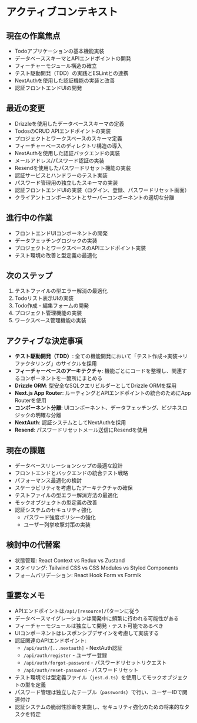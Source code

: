 # アクティブコンテキスト

## 現在の作業焦点
- Todoアプリケーションの基本機能実装
- データベーススキーマとAPIエンドポイントの開発
- フィーチャーモジュール構造の確立
- テスト駆動開発（TDD）の実践とESLintとの連携
- NextAuthを使用した認証機能の実装と改善
- 認証フロントエンドUIの開発

## 最近の変更
- Drizzleを使用したデータベーススキーマの定義
- TodosのCRUD APIエンドポイントの実装
- プロジェクトとワークスペースのスキーマ定義
- フィーチャーベースのディレクトリ構造の導入
- NextAuthを使用した認証バックエンドの実装
- メールアドレス/パスワード認証の実装
- Resendを使用したパスワードリセット機能の実装
- 認証サービスとハンドラーのテスト実装
- パスワード管理用の独立したスキーマの実装
- 認証フロントエンドUIの実装（ログイン、登録、パスワードリセット画面）
- クライアントコンポーネントとサーバーコンポーネントの適切な分離

## 進行中の作業
- フロントエンドUIコンポーネントの開発
- データフェッチングロジックの実装
- プロジェクトとワークスペースのAPIエンドポイント実装
- テスト環境の改善と型定義の最適化

## 次のステップ
1. テストファイルの型エラー解消の最適化
2. Todoリスト表示UIの実装
3. Todo作成・編集フォームの開発
4. プロジェクト管理機能の実装
5. ワークスペース管理機能の実装

## アクティブな決定事項
- **テスト駆動開発（TDD）**: 全ての機能開発において「テスト作成→実装→リファクタリング」のサイクルを採用
- **フィーチャーベースのアーキテクチャ**: 機能ごとにコードを整理し、関連するコンポーネントを一箇所にまとめる
- **Drizzle ORM**: 型安全なSQLクエリビルダーとしてDrizzle ORMを採用
- **Next.js App Router**: ルーティングとAPIエンドポイントの統合のためにApp Routerを使用
- **コンポーネント分離**: UIコンポーネント、データフェッチング、ビジネスロジックの明確な分離
- **NextAuth**: 認証システムとしてNextAuthを採用
- **Resend**: パスワードリセットメール送信にResendを使用

## 現在の課題
- データベースリレーションシップの最適な設計
- フロントエンドとバックエンドの統合テスト戦略
- パフォーマンス最適化の検討
- スケーラビリティを考慮したアーキテクチャの確保
- テストファイルの型エラー解消方法の最適化
- モックオブジェクトの型定義の改善
- 認証システムのセキュリティ強化
  - パスワード強度ポリシーの強化
  - ユーザー列挙攻撃対策の実装

## 検討中の代替案
- 状態管理: React Context vs Redux vs Zustand
- スタイリング: Tailwind CSS vs CSS Modules vs Styled Components
- フォームバリデーション: React Hook Form vs Formik

## 重要なメモ
- APIエンドポイントは`/api/[resource]`パターンに従う
- データベースマイグレーションは開発中に頻繁に行われる可能性がある
- フィーチャーモジュールは独立して開発・テスト可能であるべき
- UIコンポーネントはレスポンシブデザインを考慮して実装する
- 認証関連のAPIエンドポイント:
  - `/api/auth/[...nextauth]` - NextAuth認証
  - `/api/auth/register` - ユーザー登録
  - `/api/auth/forgot-password` - パスワードリセットリクエスト
  - `/api/auth/reset-password` - パスワードリセット
- テスト環境では型定義ファイル（`jest.d.ts`）を使用してモックオブジェクトの型を定義
- パスワード管理は独立したテーブル（`passwords`）で行い、ユーザーIDで関連付け
- 認証システムの脆弱性診断を実施し、セキュリティ強化のための将来的なタスクを特定
